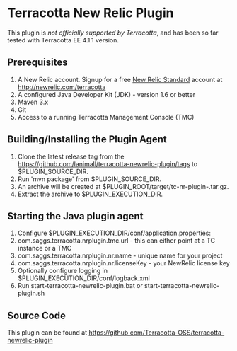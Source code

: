 Terracotta New Relic Plugin
========================================

This plugin is _not officially supported by Terracotta_, and has been so far tested with Terracotta EE 4.1.1 version.

Prerequisites
-------------

1. A New Relic account. Signup for a free [New Relic Standard](http://newrelic.com/partners/standard) account at http://newrelic.com/terracotta
2. A configured Java Developer Kit (JDK) - version 1.6 or better
3. Maven 3.x
4. Git
5. Access to a running Terracotta Management Console (TMC)
	
Building/Installing the Plugin Agent
-----------------------------------------

1. Clone the latest release tag from the https://github.com/lanimall/terracotta-newrelic-plugin/tags to $PLUGIN_SOURCE_DIR.
2. Run 'mvn package' from $PLUGIN_SOURCE_DIR.
3. An archive will be created at $PLUGIN_ROOT/target/tc-nr-plugin-<version>.tar.gz.
4. Extract the archive to $PLUGIN_EXECUTION_DIR.

Starting the Java plugin agent
--------------------------------------------

1. Configure $PLUGIN_EXECUTION_DIR/conf/application.properties:
  1. com.saggs.terracotta.nrplugin.tmc.url - this can either point at a TC instance or a TMC
  1. com.saggs.terracotta.nrplugin.nr.name - unique name for your project
  1. com.saggs.terracotta.nrplugin.nr.licenseKey - your NewRelic license key
1. Optionally configure logging in $PLUGIN_EXECUTION_DIR/conf/logback.xml
1. Run start-terracotta-newrelic-plugin.bat or start-terracotta-newrelic-plugin.sh

Source Code
-----------

This plugin can be found at https://github.com/Terracotta-OSS/terracotta-newrelic-plugin